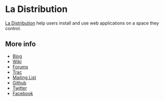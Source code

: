 # La Distribution

[La Distribution][home] help users install and use web applications on a space they control.

  [home]: http://ladistribution.net/

## More info

 * [Blog](http://ladistribution.net/blog/)
 * [Wiki](http://ladistribution.net/en/wiki/)
 * [Forums](http://ladistribution.net/en/forums/)
 * [Trac](http://ladistribution.net/trac/)
 * [Mailing List](https://groups.google.com/group/ladistribution)
 * [Github](https://github.com/ladistribution)
 * [Twitter](http://twitter.com/ladistribution])
 * [Facebook](http://www.facebook.com/ladistribution)

